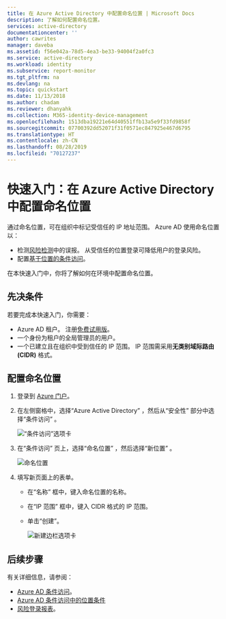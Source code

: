 ```yaml
---
title: 在 Azure Active Directory 中配置命名位置 | Microsoft Docs
description: 了解如何配置命名位置。
services: active-directory
documentationcenter: ''
author: cawrites
manager: daveba
ms.assetid: f56e042a-78d5-4ea3-be33-94004f2a0fc3
ms.service: active-directory
ms.workload: identity
ms.subservice: report-monitor
ms.tgt_pltfrm: na
ms.devlang: na
ms.topic: quickstart
ms.date: 11/13/2018
ms.author: chadam
ms.reviewer: dhanyahk
ms.collection: M365-identity-device-management
ms.openlocfilehash: 1513dba19221e64d40551ffb13a5e9f33fd9858f
ms.sourcegitcommit: 07700392dd52071f31f0571ec847925e467d6795
ms.translationtype: HT
ms.contentlocale: zh-CN
ms.lasthandoff: 08/28/2019
ms.locfileid: "70127237"
---
```

# <a name="quickstart-configure-named-locations-in-azure-active-directory"></a>快速入门：在 Azure Active Directory 中配置命名位置

通过命名位置，可在组织中标记受信任的 IP 地址范围。 Azure AD 使用命名位置以：
- 检测[风险检测](concept-risk-events.md)中的误报。 从受信任的位置登录可降低用户的登录风险。   
- 配置[基于位置的条件访问](../conditional-access/location-condition.md)。

在本快速入门中，你将了解如何在环境中配置命名位置。

## <a name="prerequisites"></a>先决条件

若要完成本快速入门，你需要：

* Azure AD 租户。 注册[免费试用版](https://azure.microsoft.com/trial/get-started-active-directory/)。 
* 一个身份为租户的全局管理员的用户。
* 一个已建立且在组织中受到信任的 IP 范围。 IP 范围需采用**无类别域际路由 (CIDR)** 格式。

## <a name="configure-named-locations"></a>配置命名位置

1. 登录到 [Azure 门户](https://portal.azure.com)。

2. 在左侧窗格中，选择“Azure Active Directory”  ，然后从“安全性”  部分中选择“条件访问”  。

    ![“条件访问”选项卡](./media/quickstart-configure-named-locations/entrypoint.png)

3. 在“条件访问”  页上，选择“命名位置”  ，然后选择“新位置”  。

    ![命名位置](./media/quickstart-configure-named-locations/namedlocation.png)

6. 填写新页面上的表单。 

   * 在“名称”  框中，键入命名位置的名称。
   * 在“IP 范围”  框中，键入 CIDR 格式的 IP 范围。  
   * 单击“创建”。 
    
     ![新建边栏选项卡](./media/quickstart-configure-named-locations/61.png)

## <a name="next-steps"></a>后续步骤

有关详细信息，请参阅：

- [Azure AD 条件访问](../active-directory-conditional-access-azure-portal.md)。
- [Azure AD 条件访问中的位置条件](../conditional-access/location-condition.md)
- [风险登录报表](concept-risky-sign-ins.md)。  
